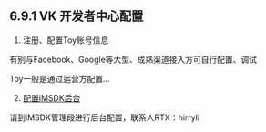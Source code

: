 ## 6.9.1 VK 开发者中心配置

1. 注册、配置Toy账号信息

 有别与Facebook、Google等大型、成熟渠道接入方可自行配置、调试

 Toy一般是通过运营方配置...



2. [配置iMSDK后台](../../Server/README.md)

 请到iMSDK管理段进行后台配置，联系人RTX：hirryli